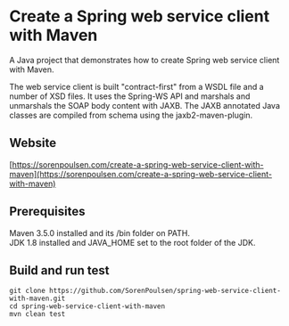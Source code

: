 # Create a Spring web service client with Maven

A Java project that demonstrates how to create Spring web service client with Maven.

The web service client is built "contract-first" from a WSDL file and a number of XSD files. It uses the Spring-WS API and marshals and unmarshals the SOAP body content with JAXB. The JAXB annotated Java classes are compiled from schema using the jaxb2-maven-plugin.

## Website

[https://sorenpoulsen.com/create-a-spring-web-service-client-with-maven](https://sorenpoulsen.com/create-a-spring-web-service-client-with-maven)

## Prerequisites

Maven 3.5.0 installed and its /bin folder on PATH.  
JDK 1.8 installed and JAVA_HOME set to the root folder of the JDK.

## Build and run test
```
git clone https://github.com/SorenPoulsen/spring-web-service-client-with-maven.git
cd spring-web-service-client-with-maven
mvn clean test
```
